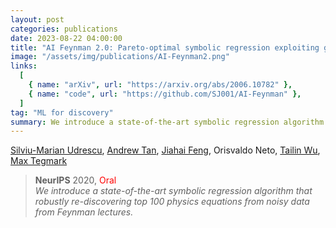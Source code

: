 ```yaml
---
layout: post
categories: publications
date: 2023-08-22 04:00:00
title: "AI Feynman 2.0: Pareto-optimal symbolic regression exploiting graph modularity"
image: "/assets/img/publications/AI-Feynman2.png"
links:
  [
    { name: "arXiv", url: "https://arxiv.org/abs/2006.10782" },
    { name: "code", url: "https://github.com/SJ001/AI-Feynman" },
  ]
tag: "ML for discovery"
summary: We introduce a state-of-the-art symbolic regression algorithm that robustly re-discovering top 100 physics equations from noisy data from Feynman lectures.
---
```


[Silviu-Marian Udrescu](https://scholar.google.com/citations?user=maphp-0AAAAJ&hl=en), [Andrew Tan](https://andrewktan.com/), [Jiahai Feng](https://jiahai-feng.github.io/about/), Orisvaldo Neto, [Tailin Wu](https://tailin.org/), [Max Tegmark](https://space.mit.edu/home/tegmark/)

> **NeurIPS** 2020, <span style="color: red;">Oral</span>  
> _We introduce a state-of-the-art symbolic regression algorithm that robustly re-discovering top 100 physics equations from noisy data from Feynman lectures._

